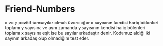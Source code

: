 # Friend-Numbers
x ve y pozitif tamsayılar olmak üzere eğer x sayısının kendisi hariç bölenleri toplamı y sayısına ve aynı zamanda y sayısının
kendisi hariç bölenleri toplamı x sayısına eşit ise bu sayılar arkadaştır denir. Kodumuz aldığı iki sayının arkadaş olup 
olmadığını test eder.
